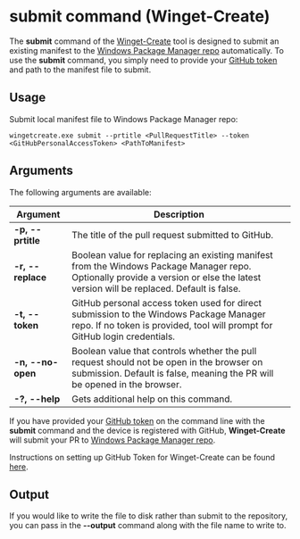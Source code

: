 # submit command (Winget-Create)

The **submit** command of the [Winget-Create](../README.md) tool is designed to submit an existing manifest to the [Windows Package Manager repo](https://docs.microsoft.com/windows/package-manager/) automatically.
To use the **submit** command, you simply need to provide your [GitHub token](https://docs.github.com/en/github/authenticating-to-github/creating-a-personal-access-token) and path to the manifest file to submit.

## Usage

Submit local manifest file to Windows Package Manager repo:

`wingetcreate.exe submit --prtitle <PullRequestTitle> --token <GitHubPersonalAccessToken> <PathToManifest>`

## Arguments

The following arguments are available:

| Argument  | Description |
|--------------|-------------|
| **-p, --prtitle** |  The title of the pull request submitted to GitHub.
| **-r, --replace** |  Boolean value for replacing an existing manifest from the Windows Package Manager repo. Optionally provide a version or else the latest version will be replaced. Default is false.
| **-t, --token** |  GitHub personal access token used for direct submission to the Windows Package Manager repo. If no token is provided, tool will prompt for GitHub login credentials.
| **-n, --no-open** |  Boolean value that controls whether the pull request should not be open in the browser on submission. Default is false, meaning the PR will be opened in the browser. |
| **-?, --help** |  Gets additional help on this command. |

If you have provided your [GitHub token](https://docs.github.com/en/github/authenticating-to-github/creating-a-personal-access-token) on the command line with the **submit** command and the device is registered with GitHub, **Winget-Create** will submit your PR to [Windows Package Manager repo](https://docs.microsoft.com/windows/package-manager/).

Instructions on setting up GitHub Token for Winget-Create can be found [here](../README.md#github-personal-access-token-classic-permissions).

## Output

If you would like to write the file to disk rather than submit to the repository, you can pass in the **--output** command along with the file name to write to.
